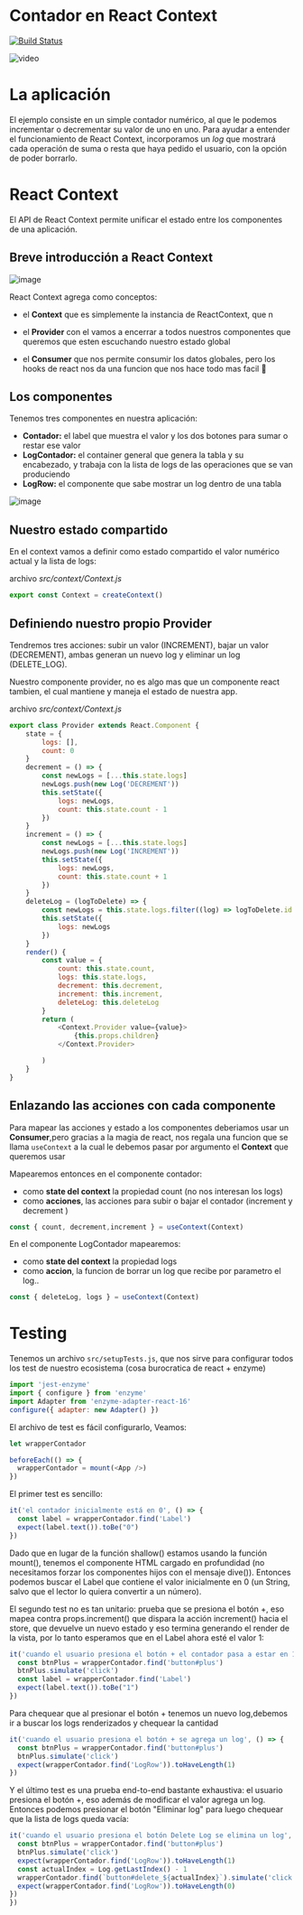 
# Contador en React Context

[![Build Status](https://travis-ci.org/uqbar-project/eg-contador-react-context.svg?branch=master)](https://travis-ci.org/uqbar-project/eg-contador-react-context)

![video](readme_src/demo.gif)

# La aplicación

El ejemplo consiste en un simple contador numérico, al que le podemos incrementar o decrementar su valor de uno en uno. Para ayudar a entender el funcionamiento de React Context, incorporamos un _log_ que mostrará cada operación de suma o resta que haya pedido el usuario, con la opción de poder borrarlo.

# React Context

El API de React Context permite unificar el estado entre los componentes de una aplicación.

## Breve introducción a React Context

![image](readme_src/context.jpeg)

React Context agrega como conceptos:

- el **Context** que es simplemente la instancia de ReactContext, que n

- el **Provider** con el vamos a encerrar a todos nuestros componentes que queremos que esten escuchando nuestro estado global

- el **Consumer** que nos permite consumir los datos globales, pero los hooks de react nos da una funcion que nos hace todo mas facil :tada:


## Los componentes

Tenemos tres componentes en nuestra aplicación:

- **Contador:** el label que muestra el valor y los dos botones para sumar o restar ese valor
- **LogContador:** el container general que genera la tabla y su encabezado, y trabaja con la lista de logs de las operaciones que se van produciendo
- **LogRow:** el componente que sabe mostrar un log dentro de una tabla

![image](readme_src/componentes.png)

## Nuestro estado compartido

En el context vamos a definir como estado compartido el valor numérico actual y la lista de logs:

archivo _src/context/Context.js_

```javascript
export const Context = createContext()
```

## Definiendo nuestro propio Provider

Tendremos tres acciones: subir un valor (INCREMENT), bajar un valor (DECREMENT), ambas generan un nuevo log y eliminar un log (DELETE_LOG).

Nuestro componente provider, no es algo mas que un componente react tambien, el cual mantiene y maneja el estado de nuestra app.

archivo _src/context/Context.js_

```javascript
export class Provider extends React.Component {
    state = {
        logs: [],
        count: 0
    }
    decrement = () => {
        const newLogs = [...this.state.logs]
        newLogs.push(new Log('DECREMENT'))
        this.setState({
            logs: newLogs,
            count: this.state.count - 1
        })
    }
    increment = () => {
        const newLogs = [...this.state.logs]
        newLogs.push(new Log('INCREMENT'))
        this.setState({
            logs: newLogs,
            count: this.state.count + 1
        })
    }
    deleteLog = (logToDelete) => {
        const newLogs = this.state.logs.filter((log) => logToDelete.id !== log.id)
        this.setState({
            logs: newLogs
        })
    }
    render() {
        const value = {
            count: this.state.count,
            logs: this.state.logs,
            decrement: this.decrement,
            increment: this.increment,
            deleteLog: this.deleteLog
        }
        return (
            <Context.Provider value={value}>
                {this.props.children}
            </Context.Provider>

        )
    }
}
```

## Enlazando las acciones con cada componente

Para mapear las acciones y estado a los componentes deberiamos usar un **Consumer**,pero gracias a la magia de react, nos regala una funcion que se llama `useContext` a la cual le debemos pasar por argumento el **Context** que queremos usar

Mapearemos entonces en el componente contador:

- como **state del context** la propiedad count (no nos interesan los logs)
- como **acciones**, las acciones para subir o bajar el contador (increment y decrement )

```js
const { count, decrement,increment } = useContext(Context)

```

En el componente LogContador mapearemos:

- como **state del context** la propiedad logs
- como **accion**, la funcion de borrar un log que recibe por parametro el log..

```js
const { deleteLog, logs } = useContext(Context)

```

# Testing

Tenemos un archivo `src/setupTests.js`, que nos sirve para configurar todos los test de nuestro ecosistema (cosa burocratica de react + enzyme)

```javascript
import 'jest-enzyme'
import { configure } from 'enzyme'
import Adapter from 'enzyme-adapter-react-16'
configure({ adapter: new Adapter() })
```

El archivo de test es fácil configurarlo, Veamos:
```javascript
let wrapperContador

beforeEach(() => {
  wrapperContador = mount(<App />)
})
```

El primer test es sencillo:

```javascript
it('el contador inicialmente está en 0', () => {
  const label = wrapperContador.find('Label')
  expect(label.text()).toBe("0")
})
```

Dado que en lugar de la función shallow() estamos usando la función mount(), tenemos el componente HTML cargado en profundidad (no necesitamos forzar los componentes hijos con el mensaje dive()). Entonces podemos buscar el Label que contiene el valor inicialmente en 0 (un String, salvo que el lector lo quiera convertir a un número).

El segundo test no es tan unitario: prueba que se presiona el botón +, eso mapea contra props.increment() que dispara la acción increment() hacia el store, que devuelve un nuevo estado y eso termina generando el render de la vista, por lo tanto esperamos que en el Label ahora esté el valor 1:

```javascript
it('cuando el usuario presiona el botón + el contador pasa a estar en 1', () => {
  const btnPlus = wrapperContador.find('button#plus')
  btnPlus.simulate('click')
  const label = wrapperContador.find('Label')
  expect(label.text()).toBe("1")
})
```

Para chequear que al presionar el botón + tenemos un nuevo log,debemos ir a buscar los logs renderizados y chequear la cantidad

```javascript
it('cuando el usuario presiona el botón + se agrega un log', () => {
  const btnPlus = wrapperContador.find('button#plus')
  btnPlus.simulate('click')
  expect(wrapperContador.find('LogRow')).toHaveLength(1)
})
```

Y el último test es una prueba end-to-end bastante exhaustiva: el usuario presiona el botón +, eso además de modificar el valor agrega un log. Entonces podemos presionar el botón "Eliminar log" para luego chequear que la lista de logs queda vacía:

```javascript
it('cuando el usuario presiona el botón Delete Log se elimina un log', () => {
  const btnPlus = wrapperContador.find('button#plus')
  btnPlus.simulate('click')
  expect(wrapperContador.find('LogRow')).toHaveLength(1)
  const actualIndex = Log.getLastIndex() - 1
  wrapperContador.find(`button#delete_${actualIndex}`).simulate('click')
  expect(wrapperContador.find('LogRow')).toHaveLength(0)
})
})
```

